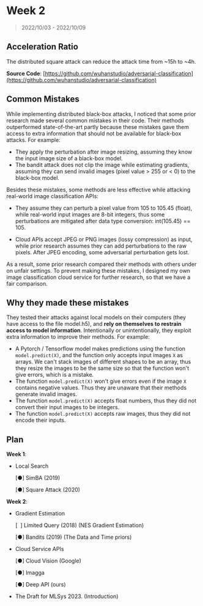 # Week 2

> 2022/10/03 - 2022/10/09

## Acceleration Ratio

The distributed square attack can reduce the attack time from ~15h to ~4h.

**Source Code**: [https://github.com/wuhanstudio/adversarial-classification](https://github.com/wuhanstudio/adversarial-classification)



## Common Mistakes

While implementing distributed black-box attacks, I noticed that some prior research made several common mistakes in their code. Their methods outperformed state-of-the-art partly because these mistakes gave them access to extra information that should not be available for black-box attacks. For example:

- They apply the perturbation after image resizing, assuming they know the input image size of a black-box model.
- The bandit attack does not clip the image while estimating gradients, assuming they can send invalid images (pixel value > 255 or < 0) to the black-box model.

Besides these mistakes, some methods are less effective while attacking real-world image classification APIs:

- They assume they can perturb a pixel value from 105 to 105.45 (float), while real-world input images are 8-bit integers, thus some perturbations are mitigated after data type conversion: int(105.45) == 105.

- Cloud APIs accept JPEG or PNG images (lossy compression) as input, while prior research assumes they can add perturbations to the raw pixels.   After JPEG encoding, some adversarial perturbation gets lost.

As a result, some prior research compared their methods with others under on unfair settings. To prevent making these mistakes, I designed my own image classification cloud service for further research, so that we have a fair comparison.



## Why they made these mistakes

They tested their attacks against local models on their computers (they have access to the file model.h5), and **rely on themselves to restrain access to model information**. Intentionally or unintentionally, they exploit extra information to improve their methods. For example:

- A Pytorch / Tensorflow model makes predictions using the function `model.predict(X)`, and the function only accepts input images `X` as arrays. We can't stack images of different shapes to be an array, thus they resize the images to be the same size so that the function won't give errors, which is a mistake.
- The function `model.predict(X)` won't give errors even if the image `X` contains negative values. Thus they are unaware that their methods generate invalid images.
- The function `model.predict(X)` accepts float numbers, thus they did not convert their input images to be integers. 
- The function `model.predict(X)` accepts raw images, thus they did not encode their inputs.



## Plan

**Week 1**:

- Local Search

  [●] SimBA (2019)
  
  [●] Square Attack (2020)

**Week 2**:

- Gradient Estimation

  [ &nbsp;] Limited Query (2018) (NES Gradient Estimation)

  [●] Bandits (2019) (The Data and Time priors)


- Cloud Service APIs

  [●]  Cloud Vision (Google)

  [●]  Imagga

  [●]  Deep API (ours)

- The Draft for MLSys 2023. (Introduction)

